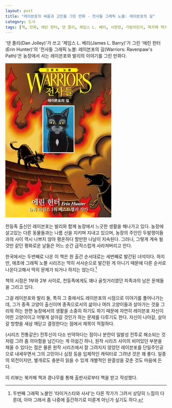 ```yaml
---
layout: post
title: "레이븐포의 싸움과 고민을 그린 만화 - 전사들 그래픽 노블: 레이븐포의 길"
category: 도서
tags: [책, 만화, 에린 헌터, 댄 졸리, 제임스 L. 베리, 서현정, 가람어린이, 북카페 책과 콩나무, 서평]
---
```


'댄 졸리(Dan Jolley)'가 쓰고
'제임스 L. 베리(James L. Barry)'가 그린
'에린 헌터(Erin Hunter)'의
'전사들 그래픽 노블: 레이븐포의 길(Warriors: Ravenpaw's Path)'은
농장에서 사는 레이븐포와 발리의 이야기를 그린 만화다.

![표지](/images/book/warriors-graphic-novel-2-ravenpaws-path-comic-book-h480.jpg)

천둥족 출신인 레이븐포는 발리와 함께 농장에서 느긋한 생활을 해나가고 있다.
농장에 살고있는 다른 동물들과는 나름 선을 지키며 지내고 있으며,
농장의 주인인 두발쟁이들과의 사이 역시 나쁘지 않아 평온하다 할만한 나날이 지속된다.
그러나, 그렇게 계속 될것만 같던 평화로운 날들은 어느 순간 급작스럽게 사라져버리고 만다.

한국에서는 두번째로 나온 이 책은
원 출간 순서대로는 세번째로 발간된 녀석이다.
하지만, 애초에 그래픽 노블 시리즈는 딱히 서사순으로 발간된 게 아니기 때문에
다른 순서로 나온다고해서 딱히 문제가 되거나 하지는 않는다.[^1]

[^1]: 두번째 그래픽 노블인 '타이거스타와 사샤'는 다른 작가가 그려서 상당히 느낌이 다른데, 아마 그래서 좀 나중에 출간하기로 미룬게 아닌가 싶기도 하다.

책의 시점은 1부와 2부 사이로,
천둥족에게도 꽤나 골칫거리였던 피족과의 남은 문제들을 그리고 있다.

그걸 레이븐포와 발리 둘, 특히 그 중에서도 레이븐포의 시점으로 이야기를 풀어나가는데,
그가 종족 고양이 출신이며 종족으로서의 삶이나 여러 고양이들과 살아가는 것을 그리워 하는 한편
농장에서의 생활을 소중히 하기도 하기 때문에
자연히 레이븐포 자신이 어떤 고양이이고 어떻게 살아갈 것인가 하는 문제를 다루기도 한다.
자신이 나아갈, 살아갈 방향을 새삼 깨닫고 결정한다는 점에서 제목이 적절하다.

(시리즈 전통같은) 전투신이 다소 빈약하다는 점이나
분란이 일발성 전투로 해소되는 것처럼 그려 좀 의아함을 남긴다는 게 아쉽긴 하나,
원작 시리즈 사이의 비어있던 부분을 채울 수 있다는 점은 물론
원작 시리즈에서 잘 그려지지 않았던 레이븐포를 단일주인공으로 내세우면서
그의 고민이나 심정 등을 입체적인 캐릭터로 그려낸 것은 꽤 좋다.
일종의 외전이지만, 별개로도 충분히 읽을 수 있게 개별적인 완결성을 갖춘 것도 마음에 든다.



<div class="im im-info">
이 리뷰는 북카페 책과 콩나무를 통해 출판사로부터 책을 받고 작성했다.
</div>
